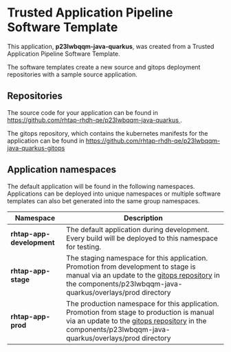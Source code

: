 # Trusted Application Pipeline Software Template

This application, **p23lwbqqm-java-quarkus**, was created from a Trusted Application Pipeline Software Template.

The software templates create a new source and gitops deployment repositories with a sample source application. 

## Repositories

The source code for your application can be found in [https://github.com/rhtap-rhdh-qe/p23lwbqqm-java-quarkus ](https://github.com/rhtap-rhdh-qe/p23lwbqqm-java-quarkus ).
 
The gitops repository, which contains the kubernetes manifests for the application can be found in 
[https://github.com/rhtap-rhdh-qe/p23lwbqqm-java-quarkus-gitops ](https://github.com/rhtap-rhdh-qe/p23lwbqqm-java-quarkus-gitops ) 

## Application namespaces 

The default application will be found in the following namespaces. Applications can be deployed into unique namespaces or multiple software templates can also bet generated into the same group namespaces.  

|  Namespace   |  Description   |  
| -------- | -------- |   
| **rhtap-app-development** | The default application during development. Every build will be deployed to this namespace for testing. | 
| **rhtap-app-stage** | The staging namespace for this application. Promotion from development to stage is manual via an update to the [gitops repository](https://github.com/rhtap-rhdh-qe/p23lwbqqm-java-quarkus-gitops ) in the components/p23lwbqqm-java-quarkus/overlays/prod directory |  
| **rhtap-app-prod** | The production namespace for this application. Promotion from stage to production is manual via an update to the [gitops repository](https://github.com/rhtap-rhdh-qe/p23lwbqqm-java-quarkus-gitops ) in the components/p23lwbqqm-java-quarkus/overlays/prod directory | 
